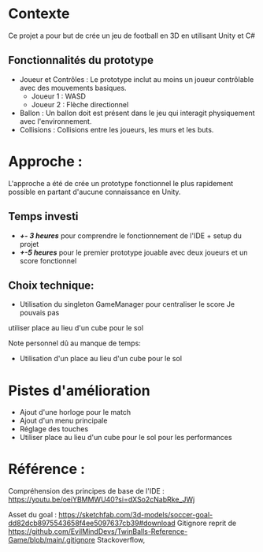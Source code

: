 
# Contexte
Ce projet a pour but de crée un jeu de football en 3D en utilisant Unity et C#

## Fonctionnalités du prototype
* Joueur et Contrôles : Le prototype inclut au moins un joueur contrôlable
avec des mouvements basiques.
    * Joueur 1 : WASD
    * Joueur 2 : Flèche directionnel
* Ballon : Un ballon doit est présent dans le jeu qui interagit physiquement avec
l'environnement.
* Collisions : Collisions entre les joueurs, les murs et les buts.

# Approche : 

L'approche a été de crée un prototype fonctionnel le plus rapidement possible en partant d'aucune connaissance en Unity.

## Temps investi
* ***+- 3 heures*** pour comprendre le fonctionnement de l'IDE + setup du projet 
* ***+-5 heures*** pour le premier prototype jouable avec deux joueurs et un score fonctionnel




## Choix technique:
* Utilisation du singleton GameManager pour centraliser le score
Je pouvais pas 



utiliser place au lieu d'un cube pour le sol 


Note personnel dû au manque de temps:

- Utilisation d'un place au lieu d'un cube pour le sol 



# Pistes d'amélioration
* Ajout d'une horloge pour le match
* Ajout d'un menu principale
* Réglage des touches
* Utiliser place au lieu d'un cube pour le sol pour les performances


# Référence :

Compréhension des principes de base de l'IDE : https://youtu.be/oeiYBMMWU40?si=dXSo2cNabRke_JWj

Asset du goal : https://sketchfab.com/3d-models/soccer-goal-dd82dcb8975543658f4ee5097637cb39#download
Gitignore reprit de https://github.com/EvilMindDevs/TwinBalls-Reference-Game/blob/main/.gitignore
Stackoverflow,